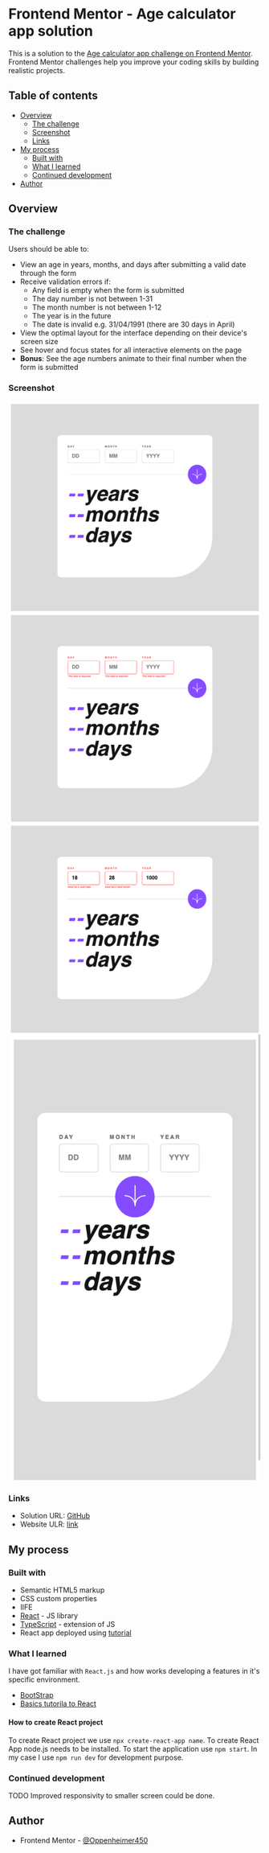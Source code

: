 # Frontend Mentor - Age calculator app solution

This is a solution to the [Age calculator app challenge on Frontend Mentor](https://www.frontendmentor.io/challenges/age-calculator-app-dF9DFFpj-Q). Frontend Mentor challenges help you improve your coding skills by building realistic projects. 

## Table of contents

- [Overview](#overview)
  - [The challenge](#the-challenge)
  - [Screenshot](#screenshot)
  - [Links](#links)
- [My process](#my-process)
  - [Built with](#built-with)
  - [What I learned](#what-i-learned)
  - [Continued development](#continued-development)
- [Author](#author)

## Overview

### The challenge

Users should be able to:

- View an age in years, months, and days after submitting a valid date through the form
- Receive validation errors if:
  - Any field is empty when the form is submitted
  - The day number is not between 1-31
  - The month number is not between 1-12
  - The year is in the future
  - The date is invalid e.g. 31/04/1991 (there are 30 days in April)
- View the optimal layout for the interface depending on their device's screen size
- See hover and focus states for all interactive elements on the page
- **Bonus**: See the age numbers animate to their final number when the form is submitted

### Screenshot

![basic](./screenshots/basic.png)
![empty-input](./screenshots/empty-input.png)
![invalid-input](./screenshots/invalid-input.png)
![mobile-view](./screenshots/mobile-view.png)

### Links

- Solution URL: [GitHub](https://github.com/hollepat/age-calculator-app-main.git)
- Website ULR: [link](https://hollepat.github.io/age-calculator-app-main)

## My process

### Built with

- Semantic HTML5 markup
- CSS custom properties
- IIFE
- [React](https://reactjs.org/) - JS library
- [TypeScript](https://www.typescriptlang.org/) - extension of JS
- React app deployed using [tutorial](https://www.linkedin.com/pulse/deploy-your-react-app-using-github-pages-hasibul-islam/)

### What I learned

I have got familiar with `React.js` and how works developing a features in it's specific environment.

- [BootStrap](https://getbootstrap.com)
- [Basics tutorila to React](https://www.youtube.com/watch?v=SqcY0GlETPk)

#### How to create React project

To create React project we use `npx create-react-app name`. To create React App node.js needs to be installed. To start the application use `npm start`. In my case I use `npm run dev` for development purpose.



### Continued development

TODO Improved responsivity to smaller screen could be done.


## Author

- Frontend Mentor - [@Oppenheimer450](https://www.frontendmentor.io/profile/yourusername)
